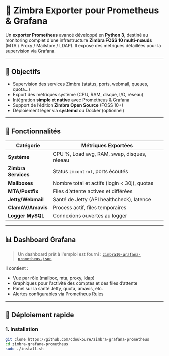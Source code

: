 # 📡 Zimbra Exporter pour Prometheus & Grafana

Un **exporter Prometheus** avancé développé en **Python 3**, destiné au monitoring complet d'une infrastructure **Zimbra FOSS 10 multi-nœuds** (MTA / Proxy / Mailstore / LDAP). Il expose des métriques détaillées pour la supervision via Grafana.

---

## 🎯 Objectifs

- Supervision des services Zimbra (status, ports, webmail, queues, quota…)
- Export des métriques système (CPU, RAM, disque, I/O, réseau)
- Intégration **simple et native** avec Prometheus & Grafana
- Support de l’édition **Zimbra Open Source** (FOSS 10+)
- Déploiement léger via **systemd** ou Docker (optionnel)

---

## 🔧 Fonctionnalités

| Catégorie           | Métriques Exportées                              |
|---------------------|---------------------------------------------------|
| **Système**         | CPU %, Load avg, RAM, swap, disques, réseau       |
| **Zimbra Services** | Status `zmcontrol`, ports écoutés                 |
| **Mailboxes**       | Nombre total et actifs (login < 30j), quotas      |
| **MTA/Postfix**     | Files d’attente actives et différées              |
| **Jetty/Webmail**   | Santé de Jetty (API healthcheck), latence         |
| **ClamAV/Amavis**   | Process actif, files temporaires                  |
| **Logger MySQL**    | Connexions ouvertes au logger                     |

---

## 📊 Dashboard Grafana

> Un dashboard prêt à l'emploi est fourni : [`zimbra10-grafana-prometheus.json`](./exporter_and_dashboard/zimbra10-grafana-prometheus.json)

Il contient :
- Vue par rôle (mailbox, mta, proxy, ldap)
- Graphiques pour l'activité des comptes et des files d’attente
- Panel sur la santé Jetty, quota, amavis, etc.
- Alertes configurables via Prometheus Rules

---

## 🚀 Déploiement rapide

### 1. Installation 

```bash
git clone https://github.com/cdoukoure/zimbra-grafana-prometheus
cd zimbra-grafana-prometheus
sudo ./install.sh
